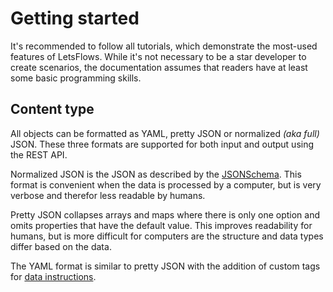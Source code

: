 # Getting started

It's recommended to follow all tutorials, which demonstrate the most-used features of LetsFlows. While it's not necessary to be a star developer to create scenarios, the documentation assumes that readers have at least some basic programming skills.

## Content type

All objects can be formatted as YAML, pretty JSON or normalized _\(aka full\)_ JSON. These three formats are supported for both input and output using the REST API.

Normalized JSON is the JSON as described by the [JSONSchema](https://json-schema.org/). This format is convenient when the data is processed by a computer, but is very verbose and therefor less readable by humans.

Pretty JSON collapses arrays and maps where there is only one option and omits properties that have the default value. This improves readability for humans, but is more difficult for computers are the structure and data types differ based on the data.

The YAML format is similar to pretty JSON with the addition of custom tags for [data instructions](reference/scenario/data-instruction.md).

